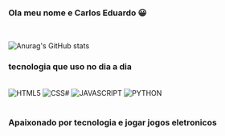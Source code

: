 ### Ola meu nome e Carlos Eduardo 😀
<br>

![Anurag's GitHub stats](https://github-readme-stats.vercel.app/api?username=anuraghazra&show_icons=true&theme=radical)

### tecnologia que uso no dia a dia

<div style='display: inline_block'><br>
    <img alt='HTML5' src='https://img.shields.io/badge/HTML5-E34F26?style=for-the-badge&logo=html5&logoColor=white' />
    <img alt='CSS#' src='https://img.shields.io/badge/CSS3-1572B6?style=for-the-badge&logo=css3&logoColor=white' />
    <img alt='JAVASCRIPT' src='https://img.shields.io/badge/JavaScript-323330?style=for-the-badge&logo=javascript&logoColor=F7DF1E' />
    <img alt='PYTHON' src='https://img.shields.io/badge/Python-14354C?style=for-the-badge&logo=python&logoColor=white' />
</div>

<br>

### Apaixonado por tecnologia e jogar jogos eletronicos
